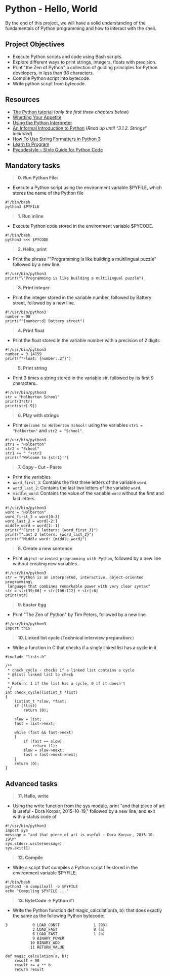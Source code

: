 # Python - Hello, World
By the end of this project, we will have a solid understanding of the fundamentals of Python programming and how to interact with the shell.
## Project Objectives
- Execute Python scripts and code using Bash scripts.
- Explore different ways to print strings, integers, floats with precision.
- Print "the Zen of Python" a collection of guiding principles for Python developers, in less than 98 characters.
- Compile Python script into bytecode.
- Write python script from bytecode.

## Resources
<ul>
<li><a href="https://docs.python.org/3/tutorial/index.html" title="The Python tutorial" target="_blank">The Python tutorial</a> (<em>only the first three chapters below</em>)</li>
<li><a href="https://docs.python.org/3/tutorial/appetite.html" title="Whetting Your Appetite" target="_blank">Whetting Your Appetite</a> </li>
<li><a href="https://docs.python.org/3/tutorial/interpreter.html" title="Using the Python Interpreter" target="_blank">Using the Python Interpreter</a> </li>
<li><a href="https://docs.python.org/3/tutorial/introduction.html" title="An Informal Introduction to Python" target="_blank">An Informal Introduction to Python</a> (<em>Read up until “3.1.2. Strings” included</em>)</li>
<li><a href="https://realpython.com/python-f-strings/" title="How To Use String Formatters in Python 3" target="_blank">How To Use String Formatters in Python 3</a> </li>
<li><a href="https://www.youtube.com/playlist?list=PLGLfVvz_LVvTn3cK5e6LjhgGiSeVlIRwt" title="Learn to Program" target="_blank">Learn to Program</a> </li>
<li><a href="https://pypi.org/project/pycodestyle/" title="Pycodestyle -- Style Guide for Python Code" target="_blank">Pycodestyle – Style Guide for Python Code</a> </li>
</ul>

## Mandatory tasks
> **0. Run Python File:**
* Execute a Python script using the environment variable $PYFILE, which stores the name of the Python file
```
#!/bin/bash
python3 $PYFILE
```
> **1. Run inline**
  * Execute Python code stored in the environment variable $PYCODE.
  ```
  #!/bin/bash
python3 <<< $PYCODE
  ```

> **2. Hello, print**
  * Print the phrase ""Programming is like building a multilingual puzzle" followed by a new line.
```
#!/usr/bin/python3
print("\"Programming is like building a multilingual puzzle")
  ```
> **3. Print integer**
  * Print the integer stored in the variable number, followed by Battery street, followed by a new line.
```
#!/usr/bin/python3
number = 98
print(f"{number:d} Battery street")
  ```
  
> **4. Print float**
  * Print the float stored in the variable number with a precision of 2 digits
```
#!/usr/bin/python3
number = 3.14159
print(f"Float: {number:.2f}")
  ```
  
> **5. Print string**
  * Print 3 times a string stored in the variable str, followed by its first 9 characters..
```
#!/usr/bin/python3
str = "Holberton School"
print(3*str)
print(str[:9])
  ```
  
> **6. Play with strings**
  * Print `Welcome to Holberton School!` using the variables `str1 = "Holberton"` and `str2 = "School"`.
```
#!/usr/bin/python3
str1 = "Holberton"
str2 = "School"
str1 += " "+str2
print(f"Welcome to {str1}!")
  ```
  
> **7. Copy - Cut - Paste**
  * Print the variables
  * `word_first_3`: Contains the first three letters of the variable `word`.
  * `word_last_2`: Contains the last two letters of the variable `word`.
  * `middle_word`: Contains the value of the variable `word` without the first and last letters.
  ```
#!/usr/bin/python3
word = "Holberton"
word_first_3 = word[0:3]
word_last_2 = word[-2:]
middle_word = word[1:-1]
print(f"First 3 letters: {word_first_3}")
print(f"Last 2 letters: {word_last_2}")
print(f"Middle word: {middle_word}")
  ```

> **8. Create a new sentence**
  * Print `object-oriented
  programming with Python`, followed by a new line without creating new variables..
```
#!/usr/bin/python3
str = "Python is an interpreted, interactive, object-oriented programming\
 language that combines remarkable power with very clear syntax"
str = str[39:66] + str[106:112] + str[:6]
print(str)
  ```
  
> **9. Easter Egg**
  * Print "The Zen of Python" by Tim Peters, followed by a new line.
```
#!/usr/bin/python3
import this
  ```
  
> **10. Linked list cycle** (**Technical interview preparation:**)
  * Write a function in C that checks if a singly linked list has a cycle in it
```
#include "lists.h"

/**
 * check_cycle - checks if a linked list contains a cycle
 * @list: linked list to check
 *
 * Return: 1 if the list has a cycle, 0 if it doesn't
 */
int check_cycle(listint_t *list)
{
	listint_t *slow, *fast;
	if (!list)
		return (0);

	slow = list;
	fast = list->next;

	while (fast && fast->next)
	{
		if (fast == slow)
			return (1);
		slow = slow->next;
		fast = fast->next->next;
	}
	return (0);
}
  ```
  
## Advanced tasks

> **11. Hello, write**
  * Using the write function from the sys module, print "and that piece of art is useful - Dora Korpar, 2015-10-19," followed by a new line, and exit with a status code of 
  ```
#!/usr/bin/python3
import sys
message = "and that piece of art is useful - Dora Korpar, 2015-10-19\n"
sys.stderr.write(message)
sys.exit(1)
  ```
  
> **12. Compile**
  * Write a script that compiles a Python script file stored in the environment variable $PYFILE.
  ```
#!/bin/bash
python3 -m compileall -b $PYFILE
echo "Compiling $PYFILE ..."
  ```
> **13. ByteCode -> Python #1**
  * Write the Python function def magic_calculation(a, b): that does exactly the same as the following Python bytecode:.
  ```
  3           0 LOAD_CONST               1 (98)
              3 LOAD_FAST                0 (a)
              6 LOAD_FAST                1 (b)
              9 BINARY_POWER
             10 BINARY_ADD
             11 RETURN_VALUE
```
```
def magic_calculation(a, b):
    result = 98
    result += a ** b
    return result
  ```
